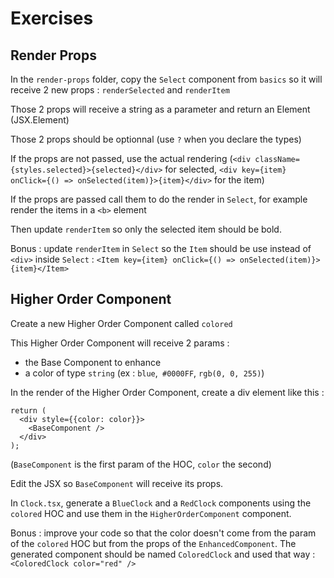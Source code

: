 # Exercises

## Render Props

In the `render-props` folder, copy the `Select` component from `basics` so it will receive 2 new props : `renderSelected` and `renderItem`

Those 2 props will receive a string as a parameter and return an Element (JSX.Element)

Those 2 props should be optionnal (use `?` when you declare the types)

If the props are not passed, use the actual rendering (`<div className={styles.selected}>{selected}</div>` for selected, `<div key={item} onClick={() => onSelected(item)}>{item}</div>` for the item)

If the props are passed call them to do the render in `Select`, for example render the items in a `<b>` element

Then update `renderItem` so only the selected item should be bold.

Bonus : update `renderItem` in `Select` so the `Item` should be use instead of `<div>` inside `Select` : `<Item key={item} onClick={() => onSelected(item)}>{item}</Item>`

## Higher Order Component

Create a new Higher Order Component called `colored`

This Higher Order Component will receive 2 params :
- the Base Component to enhance
- a color of type `string` (ex : `blue`,` #0000FF`, `rgb(0, 0, 255)`)

In the render of the Higher Order Component, create a div element like this :

```
return (
  <div style={{color: color}}>
    <BaseComponent />
  </div>
);
```

(`BaseComponent` is the first param of the HOC, `color` the second)

Edit the JSX so `BaseComponent` will receive its props.

In `Clock.tsx`, generate a `BlueClock` and a `RedClock` components using the `colored` HOC and use them in the `HigherOrderComponent` component.

Bonus : improve your code so that the color doesn't come from the param of the `colored` HOC but from the props of the `EnhancedComponent`. The generated component should be named `ColoredClock` and used that way : `<ColoredClock color="red" />`
